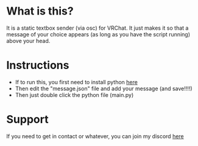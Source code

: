 # What is this?

It is a static textbox sender (via osc) for VRChat. It just makes it so that a message of your choice appears (as long as you have the script running) above your head.

# Instructions

- If to run this, you first need to install python [here](https://www.python.org/downloads/)
- Then edit the "message.json" file and add your message (and save!!!!)
- Then just double click the python file (main.py)

# Support

If you need to get in contact or whatever, you can join my discord [here](https://discord.gg/Dmp9VyVEzj)
